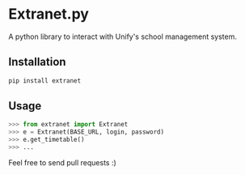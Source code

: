 Extranet.py
===========

A python library to interact with Unify's school management system.

## Installation

```sh
pip install extranet
```

## Usage

```python
>>> from extranet import Extranet
>>> e = Extranet(BASE_URL, login, password)
>>> e.get_timetable()
>>> ...
```

Feel free to send pull requests :)

